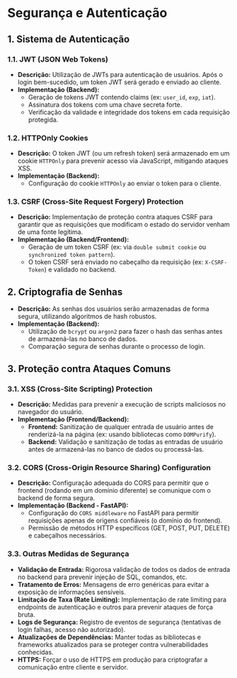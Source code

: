 
# Segurança e Autenticação

## 1. Sistema de Autenticação

### 1.1. JWT (JSON Web Tokens)
- **Descrição:** Utilização de JWTs para autenticação de usuários. Após o login bem-sucedido, um token JWT será gerado e enviado ao cliente.
- **Implementação (Backend):**
    - Geração de tokens JWT contendo claims (ex: `user_id`, `exp`, `iat`).
    - Assinatura dos tokens com uma chave secreta forte.
    - Verificação da validade e integridade dos tokens em cada requisição protegida.

### 1.2. HTTPOnly Cookies
- **Descrição:** O token JWT (ou um refresh token) será armazenado em um cookie `HTTPOnly` para prevenir acesso via JavaScript, mitigando ataques XSS.
- **Implementação (Backend):**
    - Configuração do cookie `HTTPOnly` ao enviar o token para o cliente.

### 1.3. CSRF (Cross-Site Request Forgery) Protection
- **Descrição:** Implementação de proteção contra ataques CSRF para garantir que as requisições que modificam o estado do servidor venham de uma fonte legítima.
- **Implementação (Backend/Frontend):**
    - Geração de um token CSRF (ex: via `double submit cookie` ou `synchronized token pattern`).
    - O token CSRF será enviado no cabeçalho da requisição (ex: `X-CSRF-Token`) e validado no backend.

## 2. Criptografia de Senhas
- **Descrição:** As senhas dos usuários serão armazenadas de forma segura, utilizando algoritmos de hash robustos.
- **Implementação (Backend):**
    - Utilização de `bcrypt` ou `argon2` para fazer o hash das senhas antes de armazená-las no banco de dados.
    - Comparação segura de senhas durante o processo de login.

## 3. Proteção contra Ataques Comuns

### 3.1. XSS (Cross-Site Scripting) Protection
- **Descrição:** Medidas para prevenir a execução de scripts maliciosos no navegador do usuário.
- **Implementação (Frontend/Backend):**
    - **Frontend:** Sanitização de qualquer entrada de usuário antes de renderizá-la na página (ex: usando bibliotecas como `DOMPurify`).
    - **Backend:** Validação e sanitização de todas as entradas de usuário antes de armazená-las no banco de dados ou processá-las.

### 3.2. CORS (Cross-Origin Resource Sharing) Configuration
- **Descrição:** Configuração adequada do CORS para permitir que o frontend (rodando em um domínio diferente) se comunique com o backend de forma segura.
- **Implementação (Backend - FastAPI):**
    - Configuração do `CORS middleware` no FastAPI para permitir requisições apenas de origens confiáveis (o domínio do frontend).
    - Permissão de métodos HTTP específicos (GET, POST, PUT, DELETE) e cabeçalhos necessários.

### 3.3. Outras Medidas de Segurança
- **Validação de Entrada:** Rigorosa validação de todos os dados de entrada no backend para prevenir injeção de SQL, comandos, etc.
- **Tratamento de Erros:** Mensagens de erro genéricas para evitar a exposição de informações sensíveis.
- **Limitação de Taxa (Rate Limiting):** Implementação de rate limiting para endpoints de autenticação e outros para prevenir ataques de força bruta.
- **Logs de Segurança:** Registro de eventos de segurança (tentativas de login falhas, acesso não autorizado).
- **Atualizações de Dependências:** Manter todas as bibliotecas e frameworks atualizados para se proteger contra vulnerabilidades conhecidas.
- **HTTPS:** Forçar o uso de HTTPS em produção para criptografar a comunicação entre cliente e servidor.



